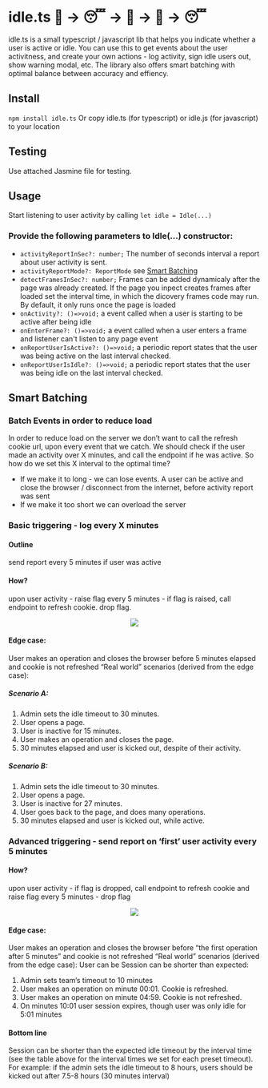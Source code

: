 # idle.ts  :running: -> :sleeping: -> :running: -> :running: -> :sleeping:
idle.ts is a small typescript / javascript lib that helps you indicate whether a user is active or idle. You can use this to get events about the user activitness, and create your own actions - log activity, sign idle users out, show warning modal, etc. 
The library also offers smart batching with optimal balance between accuracy and effiency.

## Install 
`npm install idle.ts`
Or copy idle.ts (for typescript) or idle.js (for javascript) to your location

## Testing 
Use attached Jasmine file for testing.

## Usage
Start listening to user activity by calling 
`let idle = Idle(...)`
### Provide the following parameters to Idle(...) constructor:
 - `activityReportInSec?: number;` The number of seconds interval a report about user activity is sent.
 - `activityReportMode?: ReportMode` see [Smart Batching](https://github.com/dropbox/idle.ts/#smart-batching)
 - `detectFramesInSec?: number;` Frames can be added dynamicaly after the page was already created. If the page you inpect creates frames after loaded set the interval time, in which the dicovery frames code may run. By default, it only runs once the page is loaded
 - `onActivity?: ()=>void;` a event called when a user is starting to be active after being idle
 - `onEnterFrame?: ()=>void;` a event called when a user enters a frame and listener can't listen to any page event
 - `onReportUserIsActive?: ()=>void;` a periodic report states that the user was being active on the last interval checked.
 - `onReportUserIsIdle?: ()=>void;` a periodic report states that the user was being idle on the last interval checked.

## Smart Batching 
### Batch Events in order to reduce load

In order to reduce load on the server we don’t want to call the refresh cookie url, upon every event that we catch. We should check if the user made an activity over X minutes, and call the endpoint if he was active. So how do we set this X interval to the optimal time?

- If we make it to long - we can lose events. A user can be active and close the browser /  disconnect from the internet, before activity report was sent
- If we make it too short we can overload the server

### Basic triggering - log every X minutes

#### Outline 
send report every 5 minutes if user was active
#### How?
upon user activity - raise flag
every 5 minutes - if flag is raised, call endpoint to refresh cookie. drop flag.

<p align="center">
  <img src="https://d2mxuefqeaa7sj.cloudfront.net/s_33EDBD43C0EA8660E917B7F629C0D017AB6553EF67BEFFB560FDFCD15F7392D1_1490691504767_Screen+Shot+2017-03-28+at+11.57.59+AM.png"/>
</p>

#### Edge case:
User makes an operation and closes the browser before 5 minutes elapsed and cookie is not refreshed
“Real world” scenarios (derived from the edge case):
##### Scenario A:

1. Admin sets the idle timeout to 30 minutes.
2. User opens a page.
3. User is inactive for 15 minutes.
4. User makes an operation and closes the page.
5. 30 minutes elapsed and user is kicked out, despite of their activity.

##### Scenario B:

1. Admin sets the idle timeout to 30 minutes.
2. User opens a page.
3. User is inactive for 27 minutes.
4. User goes back to the page, and does many operations.
5. 30 minutes elapsed and user is kicked out, while active.

### Advanced triggering - send report on ‘first’ user activity every 5 minutes

#### How?
upon user activity - if flag is dropped, call endpoint to refresh cookie and raise flag
every 5 minutes - drop flag

<p align="center">
  <img src="https://d2mxuefqeaa7sj.cloudfront.net/s_33EDBD43C0EA8660E917B7F629C0D017AB6553EF67BEFFB560FDFCD15F7392D1_1490691569189_Screen+Shot+2017-03-28+at+11.59.06+AM.png"/>
</p>


#### Edge case:
User makes an operation and closes the browser before “the first operation after 5 minutes” and cookie is not refreshed
“Real world” scenarios (derived from the edge case):
User can be Session can be shorter than expected:

1. Admin sets team’s timeout to 10 minutes
2. User makes an operation on minute 00:01. Cookie is refreshed.
3. User makes an operation on minute 04:59. Cookie is not refreshed.
4. On minutes 10:01 user session expires, though user was only idle for 5:01 minutes

#### Bottom line
Session can be shorter than the expected idle timeout by the interval time (see the table above for the interval times we set for each preset timeout).
For example: if the admin sets the idle timeout to 8 hours, users should be kicked out after 7.5-8 hours (30 minutes interval)  

